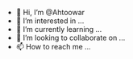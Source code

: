 - 👋 Hi, I’m @Ahtoowar
- 👀 I’m interested in ...
- 🌱 I’m currently learning ...
- 💞️ I’m looking to collaborate on ...
- 📫 How to reach me ...

<!---
Ahtoowar/Ahtoowar is a ✨ special ✨ repository because its `README.md` (this file) appears on your GitHub profile.
You can click the Preview link to take a look at your changes.
--->
